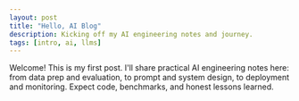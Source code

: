 ```yaml
---
layout: post
title: "Hello, AI Blog"
description: Kicking off my AI engineering notes and journey.
tags: [intro, ai, llms]
---
```


Welcome! This is my first post. I'll share practical AI engineering notes here: from data prep and evaluation, to prompt and system design, to deployment and monitoring. Expect code, benchmarks, and honest lessons learned.

